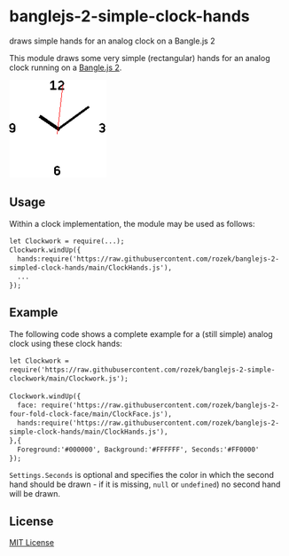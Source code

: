 # banglejs-2-simple-clock-hands #

draws simple hands for an analog clock on a Bangle.js 2

This module draws some very simple (rectangular) hands for an analog clock running on a [Bangle.js 2](https://www.espruino.com/Bangle.js2).

![](Demo.png)

## Usage ##

Within a clock implementation, the module may be used as follows:

```
let Clockwork = require(...);
Clockwork.windUp({
  hands:require('https://raw.githubusercontent.com/rozek/banglejs-2-simpled-clock-hands/main/ClockHands.js'),
  ...
});
```

## Example ##

The following code shows a complete example for a (still simple) analog clock using these clock hands:

```
let Clockwork = require('https://raw.githubusercontent.com/rozek/banglejs-2-simple-clockwork/main/Clockwork.js');

Clockwork.windUp({
  face: require('https://raw.githubusercontent.com/rozek/banglejs-2-four-fold-clock-face/main/ClockFace.js'),
  hands:require('https://raw.githubusercontent.com/rozek/banglejs-2-simple-clock-hands/main/ClockHands.js'),
},{
  Foreground:'#000000', Background:'#FFFFFF', Seconds:'#FF0000'
});
```

`Settings.Seconds` is optional and specifies the color in which the second hand should be drawn - if it is missing, `null` or `undefined`) no second hand will be drawn.

## License ##

[MIT License](LICENSE.md)
